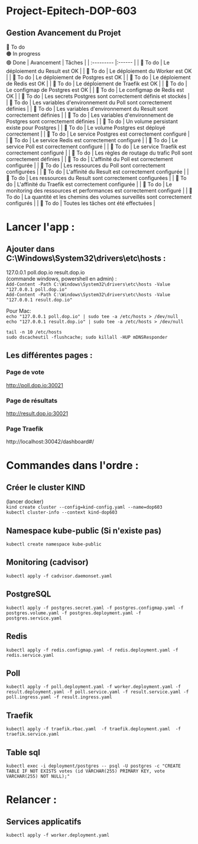 # Project-Epitech-DOP-603


## Gestion Avancement du Projet
🔴 To do  
🟠 In progress  
🟢 Done
| Avancement | Tâches |
| :--------- |:------ |
| 🔴 To do | Le déploiement du Result est OK |
| 🔴 To do | Le déploiement du Worker est OK |
| 🔴 To do | Le déploiement de Postgres est OK |
| 🔴 To do | Le déploiement de Redis est OK |
| 🔴 To do | Le déploiement de Traefik est OK |
| 🔴 To do | Le configmap de Postgres est OK |
| 🔴 To do | Le configmap de Redis est OK |
| 🔴 To do | Les secrets Postgres sont correctement définis et stockés |
| 🔴 To do | Les variables d'environnement du Poll sont correctement définies |
| 🔴 To do | Les variables d'environnement du Result sont correctement définies |
| 🔴 To do | Les variables d'environnement de Postgres sont correctement définies |
| 🔴 To do | Un volume persistant existe pour Postgres |
| 🔴 To do | Le volume Postgres est déployé correctement |
| 🔴 To do | Le service Postgres est correctement configuré |
| 🔴 To do | Le service Redis est correctement configuré |
| 🔴 To do | Le service Poll est correctement configuré |
| 🔴 To do | Le service Traefik est correctement configuré |
| 🔴 To do | Les règles de routage du trafic Poll sont correctement définies |
| 🔴 To do | L'affinité du Poll est correctement configurée |
| 🔴 To do | Les ressources du Poll sont correctement configurées |
| 🔴 To do | L'affinité du Result est correctement configurée |
| 🔴 To do | Les ressources du Result sont correctement configurées |
| 🔴 To do | L'affinité du Traefik est correctement configurée |
| 🔴 To do | Le monitoring des ressources et performances est correctement configuré |
| 🔴 To do | La quantité et les chemins des volumes surveillés sont correctement configurés |
| 🔴 To do | Toutes les tâches ont été effectuées |


# Lancer l'app :

## Ajouter dans C:\Windows\System32\drivers\etc\hosts :
127.0.0.1 poll.dop.io result.dop.io  
(commande windows, powershell en admin) :  
``Add-Content -Path C:\Windows\System32\drivers\etc\hosts -Value "127.0.0.1 poll.dop.io"``  
``Add-Content -Path C:\Windows\System32\drivers\etc\hosts -Value "127.0.0.1 result.dop.io"``  

Pour Mac:  
``echo "127.0.0.1 poll.dop.io" | sudo tee -a /etc/hosts > /dev/null``  
``echo "127.0.0.1 result.dop.io" | sudo tee -a /etc/hosts > /dev/null``  
  
``tail -n 10 /etc/hosts``   
``sudo dscacheutil -flushcache; sudo killall -HUP mDNSResponder``  
  
  
## Les différentes pages :  
  
### Page de vote  
http://poll.dop.io:30021  
  
### Page de résultats  
http://result.dop.io:30021   
  
### Page Traefik  
http://localhost:30042/dashboard#/  
  
  
# Commandes dans l'ordre :  
## Créer le cluster KIND  
(lancer docker)  
``kind create cluster --config=kind-config.yaml --name=dop603``  
``kubectl cluster-info --context kind-dop603``  

## Namespace kube-public (Si n'existe pas)  
``kubectl create namespace kube-public``  
  
## Monitoring (cadvisor)  
``kubectl apply -f cadvisor.daemonset.yaml``  
  
## PostgreSQL  
``kubectl apply -f postgres.secret.yaml -f postgres.configmap.yaml -f postgres.volume.yaml -f postgres.deployment.yaml -f postgres.service.yaml``  
  
## Redis  
``kubectl apply -f redis.configmap.yaml -f redis.deployment.yaml -f redis.service.yaml``  
  
## Poll  
``kubectl apply -f poll.deployment.yaml -f worker.deployment.yaml -f result.deployment.yaml -f poll.service.yaml -f result.service.yaml -f poll.ingress.yaml -f result.ingress.yaml``  
  
## Traefik  
``kubectl apply -f traefik.rbac.yaml  -f traefik.deployment.yaml  -f traefik.service.yaml``  
  
## Table sql  
``kubectl exec -i deployment/postgres -- psql -U postgres -c "CREATE TABLE IF NOT EXISTS votes (id VARCHAR(255) PRIMARY KEY, vote VARCHAR(255) NOT NULL);"``  
  
# Relancer :  
  
## Services applicatifs  
``kubectl apply -f worker.deployment.yaml``  